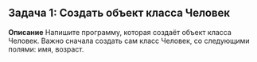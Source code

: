 ## Задача 1: Создать объект класса Человек

**Описание**
Напишите программу, которая создаёт объект класса Человек. Важно сначала создать сам класс Человек, со следующими полями: имя, возраст.